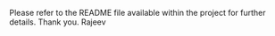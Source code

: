 Please refer to the README file available within the project for further details. Thank you. Rajeev
